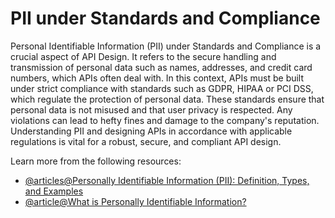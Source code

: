 # PII under Standards and Compliance

Personal Identifiable Information (PII) under Standards and Compliance is a crucial aspect of API Design. It refers to the secure handling and transmission of personal data such as names, addresses, and credit card numbers, which APIs often deal with. In this context, APIs must be built under strict compliance with standards such as GDPR, HIPAA or PCI DSS, which regulate the protection of personal data. These standards ensure that personal data is not misused and that user privacy is respected. Any violations can lead to hefty fines and damage to the company's reputation. Understanding PII and designing APIs in accordance with applicable regulations is vital for a robust, secure, and compliant API design.

Learn more from the following resources:

- [@articles@Personally Identifiable Information (PII): Definition, Types, and Examples](https://www.investopedia.com/terms/p/personally-identifiable-information-pii.asp)
- [@article@What is Personally Identifiable Information?](https://www.ibm.com/topics/pii)
